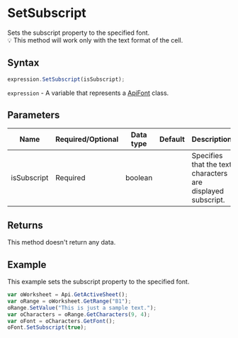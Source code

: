 # SetSubscript

Sets the subscript property to the specified font.\
💡 This method will work only with the text format of the cell.

## Syntax

```javascript
expression.SetSubscript(isSubscript);
```

`expression` - A variable that represents a [ApiFont](../ApiFont.md) class.

## Parameters

| **Name** | **Required/Optional** | **Data type** | **Default** | **Description** |
| ------------- | ------------- | ------------- | ------------- | ------------- |
| isSubscript | Required | boolean |  | Specifies that the text characters are displayed subscript. |

## Returns

This method doesn't return any data.

## Example

This example sets the subscript property to the specified font.

```javascript editor-
var oWorksheet = Api.GetActiveSheet();
var oRange = oWorksheet.GetRange("B1");
oRange.SetValue("This is just a sample text.");
var oCharacters = oRange.GetCharacters(9, 4);
var oFont = oCharacters.GetFont();
oFont.SetSubscript(true);
```
